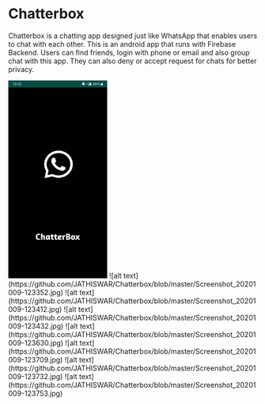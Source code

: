 # Chatterbox
Chatterbox is a chatting app designed just like WhatsApp that enables users to chat with each other. This is an android app that runs with Firebase Backend. Users can find friends, login with phone or email and also group chat with this app. They can also deny or accept request for chats for better privacy.

<img src="https://github.com/JATHISWAR/Chatterbox/blob/master/Screenshot_20201009-123253.jpg" width="200" height="400"/>
![alt text](https://github.com/JATHISWAR/Chatterbox/blob/master/Screenshot_20201009-123352.jpg)
![alt text](https://github.com/JATHISWAR/Chatterbox/blob/master/Screenshot_20201009-123412.jpg)
![alt text](https://github.com/JATHISWAR/Chatterbox/blob/master/Screenshot_20201009-123432.jpg)
![alt text](https://github.com/JATHISWAR/Chatterbox/blob/master/Screenshot_20201009-123630.jpg)
![alt text](https://github.com/JATHISWAR/Chatterbox/blob/master/Screenshot_20201009-123709.jpg)
![alt text](https://github.com/JATHISWAR/Chatterbox/blob/master/Screenshot_20201009-123732.jpg)
![alt text](https://github.com/JATHISWAR/Chatterbox/blob/master/Screenshot_20201009-123753.jpg)
